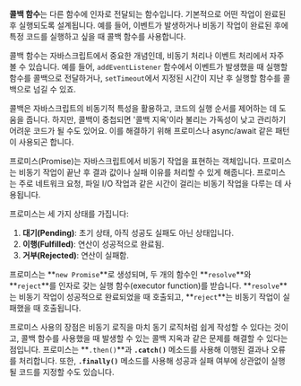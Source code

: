 **콜백 함수**는 다른 함수에 인자로 전달되는 함수입니다. 기본적으로 어떤 작업이 완료된 후 실행되도록 설계됩니다. 예를 들어, 이벤트가 발생하거나 비동기 작업이 완료된 후에 특정 코드를 실행하고 싶을 때 콜백 함수를 사용합니다.

콜백 함수는 자바스크립트에서 중요한 개념인데, 비동기 처리나 이벤트 처리에서 자주 볼 수 있습니다. 예를 들어, `addEventListener` 함수에서 이벤트가 발생했을 때 실행할 함수를 콜백으로 전달하거나, `setTimeout`에서 지정된 시간이 지난 후 실행할 함수를 콜백으로 넘길 수 있죠.

콜백은 자바스크립트의 비동기적 특성을 활용하고, 코드의 실행 순서를 제어하는 데 도움을 줍니다. 하지만, 콜백이 중첩되면 '콜백 지옥'이라 불리는 가독성이 낮고 관리하기 어려운 코드가 될 수도 있어요. 이를 해결하기 위해 프로미스나 async/await 같은 패턴이 사용되곤 합니다.

프로미스(Promise)는 자바스크립트에서 비동기 작업을 표현하는 객체입니다. 프로미스는 비동기 작업이 끝난 후 결과 값이나 실패 이유를 처리할 수 있게 해줍니다. 프로미스는 주로 네트워크 요청, 파일 I/O 작업과 같은 시간이 걸리는 비동기 작업을 다루는 데 사용됩니다.

프로미스는 세 가지 상태를 가집니다:

1. **대기(Pending)**: 초기 상태, 아직 성공도 실패도 아닌 상태입니다.
2. **이행(Fulfilled)**: 연산이 성공적으로 완료됨.
3. **거부(Rejected)**: 연산이 실패함.

프로미스는 **`new Promise`**로 생성되며, 두 개의 함수인 **`resolve`**와 **`reject`**를 인자로 갖는 실행 함수(executor function)를 받습니다. **`resolve`**는 비동기 작업이 성공적으로 완료되었을 때 호출되고, **`reject`**는 비동기 작업이 실패했을 때 호출됩니다.

프로미스 사용의 장점은 비동기 로직을 마치 동기 로직처럼 쉽게 작성할 수 있다는 것이고, 콜백 함수를 사용했을 때 발생할 수 있는 콜백 지옥과 같은 문제를 해결할 수 있다는 점입니다. 프로미스는 **`.then()`**과 **`.catch()`** 메소드를 사용해 이행된 결과나 오류를 처리합니다. 또한, **`.finally()`** 메소드를 사용해 성공과 실패 여부에 상관없이 실행될 코드를 지정할 수도 있습니다.